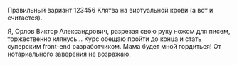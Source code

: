 Правильный вариант
123456
Клятва на виртуальной крови (а вот и считается).

Я, Орлов Виктор Александрович, разрезая свою руку ножом для писем,
торжественно клянусь...
Курс обещаю пройти до конца и стать суперским front-end разработчиком.
Мама будет мной гордиться!
От нотариального заверения не возражаю.